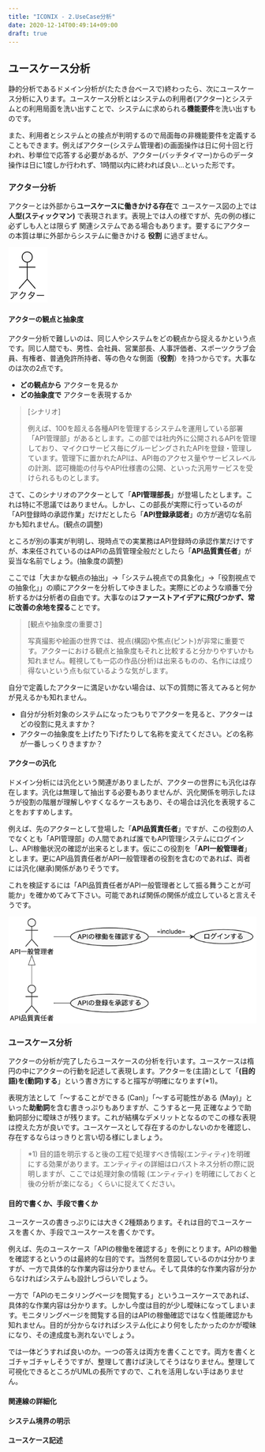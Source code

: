 ```yaml
---
title: "ICONIX - 2.UseCase分析"
date: 2020-12-14T00:49:14+09:00
draft: true
---
```


##  ユースケース分析
静的分析であるドメイン分析が(たたき台ベースで)終わったら、次にユースケース分析に入ります。ユースケース分析とはシステムの利用者(アクター)とシステムとの利用局面を洗い出すことで、システムに求められる**機能要件**を洗い出すものです。

また、利用者とシステムとの接点が判明するので局面毎の非機能要件を定義することもできます。例えばアクター(システム管理者)の画面操作は日に何十回と行われ、秒単位で応答する必要があるが、アクター(バッチタイマー)からのデータ操作は日に1度しか行われず、1時間以内に終われば良い…といった形です。

### アクター分析
アクターとは外部から**ユースケースに働きかける存在**で ユースケース図の上では **人型(スティックマン)** で表現されます。表現上では人の様ですが、先の例の様に必ずしも人とは限らず 関連システムである場合もあります。要するにアクターの本質は単に外部からシステムに働きかける **役割** に過ぎません。

![](./actor.png)

#### アクターの観点と抽象度

アクター分析で難しいのは、同じ人やシステムをどの観点から捉えるかという点です。同じ人間でも、男性、会社員、営業部長、人事評価者、スポーツクラブ会員、有権者、普通免許所持者、等の色々な側面（**役割**）を持つからです。大事なのは次の2点です。
- **どの観点から** アクターを見るか
- **どの抽象度で** アクターを表現するか

> [シナリオ]  
> 
> 例えば、100を超える各種APIを管理するシステムを運用している部署「API管理部」があるとします。この部では社内外に公開されるAPIを管理しており、マイクロサービス毎にグルーピングされたAPIを登録・管理しています。管理下に置かれたAPIは、API毎のアクセス量やサービスレベルの計測、認可機能の付与やAPI仕様書の公開、といった汎用サービスを受けられるものとします。

さて、このシナリオのアクターとして「**API管理部長**」が登場したとします。これは特に不思議ではありません。しかし、この部長が実際に行っているのが「API登録時の承認作業」だけだとしたら「**API登録承認者**」の方が適切な名前かも知れません。(観点の調整)

ところが別の事実が判明し、現時点での実業務はAPI登録時の承認作業だけですが、本来任されているのはAPIの品質管理全般だとしたら「**API品質責任者**」が妥当な名前でしょう。(抽象度の調整)

ここでは「大まかな観点の抽出」→「システム視点での具象化」→「役割視点での抽象化」」の順にアクターを分析してゆきました。実際にどのような順番で分析するかは分析者の自由です。大事なのは**ファーストアイデアに飛びつかず、常に改善の余地を探る**ことです。

> [観点や抽象度の重要さ]
> 
> 写真撮影や絵画の世界では、視点(構図)や焦点(ピント)が非常に重要です。アクターにおける観点と抽象度もそれと比較すると分かりやすいかも知れません。軽視しても一応の作品(分析)は出来るものの、名作には成り得ないという点も似ているような気がします。

自分で定義したアクターに満足いかない場合は、以下の質問に答えてみると何かが見えるかも知れません。

- 自分が分析対象のシステムになったつもりでアクターを見ると、アクターはどの役割に見えますか？
- アクターの抽象度を上げたり下げたりして名称を変えてください。どの名称が一番しっくりきますか？

#### アクターの汎化
ドメイン分析には汎化という関連がありましたが、アクターの世界にも汎化は存在します。汎化は無理して抽出する必要もありませんが、汎化関係を明示したほうが役割の階層が理解しやすくなるケースもあり、その場合は汎化を表現することをおすすめします。

例えば、先のアクターとして登場した「**API品質責任者**」ですが、この役割の人でなくとも「API管理部」の人間であれば誰でもAPI管理システムにログインし、API稼働状況の確認が出来るとします。仮にこの役割を「**API一般管理者**」とします。更にAPI品質責任者がAPI一般管理者の役割を含むのであれば、両者には汎化(継承)関係がありそうです。

これを検証するには「API品質責任者がAPI一般管理者として振る舞うことが可能か」を確かめてみて下さい。可能であれば関係の関係が成立していると言えそうです。

![](actor-ex.png)

### ユースケース分析
アクターの分析が完了したらユースケースの分析を行います。ユースケースは楕円の中にアクターの行動を記述して表現します。アクターを(主語)として「**(目的語)を(動詞)する**」という書き方にすると描写が明確になります(*1)。

表現方法として「〜することができる (Can)」「〜する可能性がある (May)」といった**助動詞**を含む書きっぷりもありますが、こうすると一見 正確なようで助動詞部分に曖昧さが残ります。これが結構なデメリットとなるのでこの様な表現は控えた方が良いです。ユースケースとして存在するのかしないのかを確認し、存在するならはっきりと言い切る様にしましょう。

> *1) 目的語を明示すると後の工程で処理すべき情報(エンティティ)を明確にする効果があります。エンティティの詳細はロバストネス分析の際に説明しますが、ここでは処理対象の情報 (エンティティ) を明確にしておくと後の分析が楽になる」くらいに捉えてください。

#### 目的で書くか、手段で書くか
ユースケースの書きっぷりには大きく2種類あります。それは目的でユースケースを書くか、手段でユースケースを書くかです。

例えば、先のユースケース「APIの稼働を確認する」を例にとります。APIの稼働を確認するというのは最終的な目的です。当然何を意図しているのかは分かりますが、一方で具体的な作業内容は分かりません。そして具体的な作業内容が分からなければシステムも設計しづらいでしょう。

一方で「APIのモニタリングページを閲覧する」というユースケースであれば、具体的な作業内容は分かります。しかし今度は目的が少し曖昧になってしまいます。モニタリングページを閲覧する目的はAPIの稼働確認ではなく性能確認かも知れません。目的が分からなければシステム化により何をしたかったのかが曖昧になり、その達成度も測れないでしょう。

では一体どうすれば良いのか。一つの答えは両方を書くことです。両方を書くとゴチャゴチャしそうですが、整理して書けば決してそうはなりません。整理して可視化できるところがUMLの長所ですので、これを活用しない手はありません。

#### 関連線の詳細化

#### システム境界の明示

#### ユースケース記述

<!-- 要件定義ではなく詳細設計 -->
<!-- 紙芝居 -->

<!-- 何故APIのモデリングが重要なのか => 人間の扱う画面とちがって変更出来ないから -->
